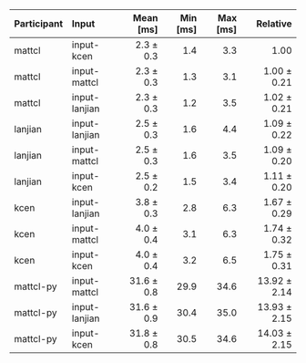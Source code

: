 | Participant | Input | Mean [ms] | Min [ms] | Max [ms] | Relative |
|:---|:---|---:|---:|---:|---:|
| mattcl | input-kcen | 2.3 ± 0.3 | 1.4 | 3.3 | 1.00 |
| mattcl | input-mattcl | 2.3 ± 0.3 | 1.3 | 3.1 | 1.00 ± 0.21 |
| mattcl | input-lanjian | 2.3 ± 0.3 | 1.2 | 3.5 | 1.02 ± 0.21 |
| lanjian | input-lanjian | 2.5 ± 0.3 | 1.6 | 4.4 | 1.09 ± 0.22 |
| lanjian | input-mattcl | 2.5 ± 0.3 | 1.6 | 3.5 | 1.09 ± 0.20 |
| lanjian | input-kcen | 2.5 ± 0.2 | 1.5 | 3.4 | 1.11 ± 0.20 |
| kcen | input-lanjian | 3.8 ± 0.3 | 2.8 | 6.3 | 1.67 ± 0.29 |
| kcen | input-mattcl | 4.0 ± 0.4 | 3.1 | 6.3 | 1.74 ± 0.32 |
| kcen | input-kcen | 4.0 ± 0.4 | 3.2 | 6.5 | 1.75 ± 0.31 |
| mattcl-py | input-mattcl | 31.6 ± 0.8 | 29.9 | 34.6 | 13.92 ± 2.14 |
| mattcl-py | input-lanjian | 31.6 ± 0.9 | 30.4 | 35.0 | 13.93 ± 2.15 |
| mattcl-py | input-kcen | 31.8 ± 0.8 | 30.5 | 34.6 | 14.03 ± 2.15 |
